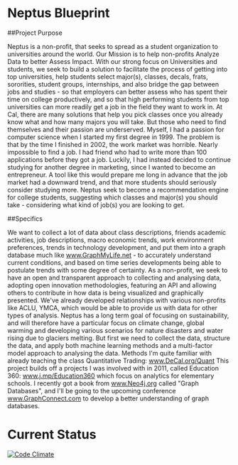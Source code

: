Neptus Blueprint
================

##Project Purpose

Neptus is a non-profit, that seeks to spread as a student organization to universities around the world. Our Mission is to help non-profits Analyze Data to better Assess Impact. With our strong focus on Universities and students, we seek to build a solution to facilitate the process of getting into top universities, help students select major(s), classes, decals, frats, sororities, student groups, internships, and also bridge the gap between jobs and studies - so that employers can better assess who has spent their time on college productively, and so that high performing students from top universities can more readily get a job in the field they want to work in. At Cal, there are many solutions that help you pick classes once you already know what and how many majors you will take. But those who need to find themselves and their passion are underserved. Myself, I had a passion for computer science when I started my first degree in 1999. The problem is that by the time I finished in 2002, the work market was horrible. Nearly impossible to find a job. I had friend who had to write more than 100 applications before they got a job. Luckily, I had instead decided to continue studying for another degree in marketing, since I wanted to become an entrepreneur. A tool like this would prepare me long in advance that the job market had a downward trend, and that more students should seriously consider studying more. Neptus seek to become a recommendation engine for college students, suggesting which classes and major(s) you should take - considering what kind of job(s) you are looking to get.



##Specifics

We want to collect a lot of data about class descriptions, friends academic activities, job descriptions, macro economic trends, work environment preferences, trends in technology development, and put them into a graph database much like www.GraphMyLife.net - to accurately understand current conditions, and based on time series developments being able to postulate trends with some degree of certainty. As a non-profit, we seek to have an open and transparent approach to collecting and analysing data, adopting open innovation methodologies, featuring an API and allowing others to contribute in how data is being visualized and graphically presented. We've already developed relationships with various non-profits like ACLU, YMCA, which would be able to provide us with data for other types of analysis. Neptus has a long term goal of focusing on sustainability, and will therefore have a particular focus on climate change, global warming and developing various scenarios for nature disasters and water rising due to glaciers melting. But first we need to collect the data, structure the data, and apply both machine learning methods and a multi-factor model approach to analysing the data. Methods I'm quite familiar with already teaching the class Quantitative Trading: www.DeCal.org/Quant This project builds off a projects I was involved with in 2011, called Education 360: www.j.mp/Education360 which focus on analytics for elementary schools. I recently got a book from www.Neo4j.org called "Graph Databases", and I'll be going to the upcoming conference www.GraphConnect.com to develop a better understanding of graph databases.


# Current Status

[![Code Climate](https://codeclimate.com/github/geraldpgreen/neptus-blueprint.png)](https://codeclimate.com/github/geraldpgreen/neptus-blueprint)
